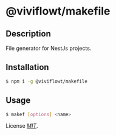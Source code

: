 # @viviflowt/makefile

## Description

File generator for NestJs projects.

## Installation

```bash
$ npm i -g @viviflowt/makefile
```

## Usage

```bash
$ makef [options] <name>
```

License _[MIT](https://opensource.org/licenses/MIT)_.

